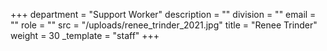 +++
department = "Support Worker"
description = ""
division = ""
email = ""
role = ""
src = "/uploads/renee_trinder_2021.jpg"
title = "Renee Trinder"
weight = 30
_template = "staff"
+++

